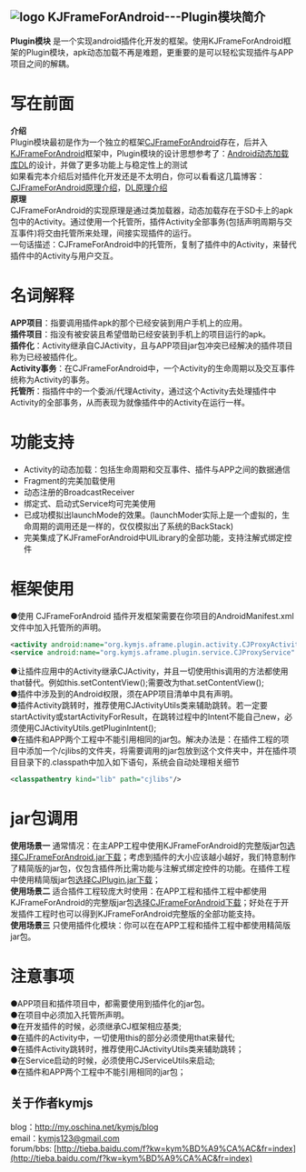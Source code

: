 ## ![logo](https://github.com/kymjs/KJFrameForAndroid/blob/master/KJFrameExample/logo.jpg) KJFrameForAndroid---Plugin模块简介
**Plugin模块** 是一个实现android插件化开发的框架。使用KJFrameForAndroid框架的Plugin模块，apk动态加载不再是难题，更重要的是可以轻松实现插件与APP项目之间的解耦。<br>

# 写在前面
**介绍** <br>
  Plugin模块最初是作为一个独立的框架[CJFrameForAndroid](https://github.com/kymjs/CJFrameForAndroid/)存在，后并入[KJFrameForAndroid](https://github.com/kymjs/KJFrameForAndroid/tree/Plugin)框架中，Plugin模块的设计思想参考了：[Android动态加载库DL](https://github.com/singwhatiwanna/dynamic-load-apk)的设计，并做了更多功能上与稳定性上的测试<br>
  如果看完本介绍后对插件化开发还是不太明白，你可以看看这几篇博客：[CJFrameForAndroid原理介绍](http://my.oschina.net/kymjs/blog/331997)，[DL原理介绍](http://blog.csdn.net/singwhatiwanna/article/details/39937639)<br>
**原理** <br>
  CJFrameForAndroid的实现原理是通过类加载器，动态加载存在于SD卡上的apk包中的Activity。通过使用一个托管所，插件Activity全部事务(包括声明周期与交互事件)将交由托管所来处理，间接实现插件的运行。<br>
  一句话描述：CJFrameForAndroid中的托管所，复制了插件中的Activity，来替代插件中的Activity与用户交互。<br>

# 名词解释
**APP项目**：指要调用插件apk的那个已经安装到用户手机上的应用。<br>
**插件项目**：指没有被安装且希望借助已经安装到手机上的项目运行的apk。<br>
**插件化**：Activity继承自CJActivity，且与APP项目jar包冲突已经解决的插件项目称为已经被插件化。<br>
**Activity事务**：在CJFrameForAndroid中，一个Activity的生命周期以及交互事件统称为Activity的事务。<br>
**托管所**：指插件中的一个委派/代理Activity，通过这个Activity去处理插件中Activity的全部事务，从而表现为就像插件中的Activity在运行一样。<br>

# 功能支持
* Activity的动态加载：包括生命周期和交互事件、插件与APP之间的数据通信<br>
* Fragment的完美加载使用<br>
* 动态注册的BroadcastReceiver<br>
* 绑定式、启动式Service均可完美使用<br>
* 已成功模拟出launchMode的效果。(launchModer实际上是一个虚拟的，生命周期的调用还是一样的，仅仅模拟出了系统的BackStack)<br>
* 完美集成了KJFrameForAndroid中UILibrary的全部功能，支持注解式绑定控件<br>

# 框架使用
●使用 CJFrameForAndroid 插件开发框架需要在你项目的AndroidManifest.xml文件中加入托管所的声明。<br>
```xml
<activity android:name="org.kymjs.aframe.plugin.activity.CJProxyActivity" />  <!-- 如果使用了插件Activity，需要添加 -->
<service android:name="org.kymjs.aframe.plugin.service.CJProxyService" />  <!-- 如果使用了插件Service，需要添加 -->
```
●让插件应用中的Activity继承CJActivity，并且一切使用this调用的方法都使用that替代。例如this.setContentView();需要改为that.setContentView();<br>
●插件中涉及到的Android权限，须在APP项目清单中具有声明。<br>
●插件Activity跳转时，推荐使用CJActivityUtils类来辅助跳转。若一定要startActivity或startActivityForResult，在跳转过程中的Intent不能自己new，必须使用CJActivityUtils.getPluginIntent();<br>
●在插件和APP两个工程中不能引用相同的jar包。解决办法是：在插件工程的项目中添加一个/cjlibs的文件夹，将需要调用的jar包放到这个文件夹中，并在插件项目目录下的.classpath中加入如下语句，系统会自动处理相关细节
```xml
<classpathentry kind="lib" path="cjlibs"/>
```

# jar包调用
**使用场景一** 通常情况：在主APP工程中使用KJFrameForAndroid的完整版jar包[选择CJFrameForAndroid.jar下载](https://github.com/kymjs/KJFrameForAndroid/tree/Plugin/binrary)；考虑到插件的大小应该越小越好，我们特意制作了精简版的jar包，仅包含插件所比需功能与注解式绑定控件的功能。在插件工程中使用精简版jar包[选择CJPlugin.jar下载](https://github.com/kymjs/KJFrameForAndroid/tree/Plugin/binrary)；<br>
**使用场景二** 适合插件工程较庞大时使用：在APP工程和插件工程中都使用KJFrameForAndroid的完整版jar包[选择CJFrameForAndroid下载](https://github.com/kymjs/KJFrameForAndroid/tree/Plugin/binrary)；好处在于开发插件工程时也可以得到KJFrameForAndroid完整版的全部功能支持。<br>
**使用场景三** 只使用插件化模块：你可以在在APP工程和插件工程中都使用精简版jar包。

# 注意事项
●APP项目和插件项目中，都需要使用到插件化的jar包。<br>
●在项目中必须加入托管所声明。<br>
●在开发插件的时候，必须继承CJ框架相应基类;<br>
●在插件的Activity中，一切使用this的部分必须使用that来替代;<br>
●在插件Activity跳转时，推荐使用CJActivityUtils类来辅助跳转；<br>
●在Service启动的时候，必须使用CJServiceUtils来启动;<br>
●在插件和APP两个工程中不能引用相同的jar包；<br>

## 关于作者kymjs
blog：http://my.oschina.net/kymjs/blog<br>
email：kymjs123@gmail.com<br>
forum/bbs: [http://tieba.baidu.com/f?kw=kym%BD%A9%CA%AC&fr=index](http://tieba.baidu.com/f?kw=kym%BD%A9%CA%AC&fr=index)<br>